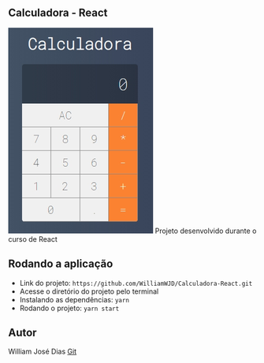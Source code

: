 ## Calculadora - React
![](./Calc.jpg)
Projeto desenvolvido durante o curso de React

## Rodando a aplicação

- Link do projeto: `https://github.com/WilliamWJD/Calculadora-React.git`
- Acesse o diretório do projeto pelo terminal
- Instalando as dependências: `yarn`
- Rodando o projeto: `yarn start`

## Autor

William José Dias [Git](https://github.com/WilliamWJD)
